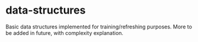 # data-structures
Basic data structures implemented for training/refreshing purposes. More to be added in future, with complexity explanation.
